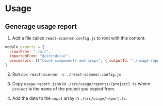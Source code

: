 # Usage

## Generage usage report

1. Add a file called `react-scanner.config.js` to root with this content:

```js
module.exports = {
  crawlFrom: "./src",
  importedFrom: "@einride/ui",
  processors: [["count-components-and-props", { outputTo: "./usage-report.json" }]],
}
```

2. Run `npx react-scanner -c ./react-scanner.config.js`

3. Copy `usage-report.json` to `./src/usage/reports/{project}.ts` where `project` is the name of the
   project you copied from.

4. Add the data to the `input` array in `./src/usage/report.ts`.
